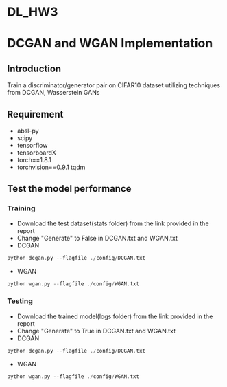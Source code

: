 # DL_HW3
# DCGAN and WGAN Implementation
## Introduction
Train a discriminator/generator pair on CIFAR10 dataset utilizing techniques from DCGAN,  Wasserstein GANs

## Requirement
* absl-py 
* scipy 
* tensorflow 
* tensorboardX 
* torch==1.8.1 
* torchvision==0.9.1 tqdm

## Test the model performance
### Training
* Download the test dataset(stats folder) from the link provided in the report
* Change "Generate" to False in DCGAN.txt and WGAN.txt
* DCGAN
```c
python dcgan.py --flagfile ./config/DCGAN.txt
```
* WGAN
```c
python wgan.py --flagfile ./config/WGAN.txt
```

### Testing
* Download the trained model(logs folder) from the link provided in the report
* Change "Generate" to True in DCGAN.txt and WGAN.txt
* DCGAN
```c
python dcgan.py --flagfile ./config/DCGAN.txt
```
* WGAN
```c
python wgan.py --flagfile ./config/WGAN.txt
```
